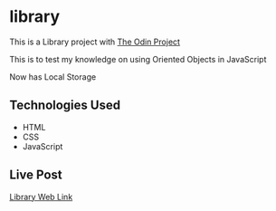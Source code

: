 # library


This is a Library project with [The Odin Project](https://www.theodinproject.com)

This is to test my knowledge on using Oriented Objects in JavaScript

Now has Local Storage

## Technologies Used
- HTML
- CSS
- JavaScript

## Live Post
[Library Web Link](https://nainsworth.github.io/library/)
